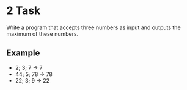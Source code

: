 # 2 Task

Write a program that accepts three numbers as input and outputs the maximum of
these numbers.

## Example

- 2; 3; 7 -> 7
- 44; 5; 78 -> 78
- 22; 3; 9 -> 22
